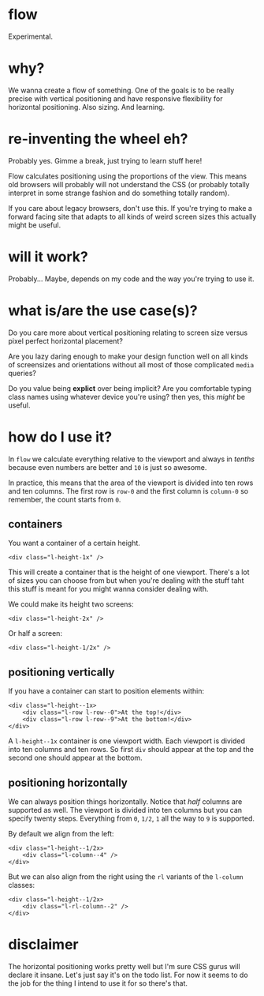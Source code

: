 # flow
Experimental.

# why?
We wanna create a flow of something. One of the goals is to 
be really precise with vertical positioning and have responsive 
flexibility for horizontal positioning. Also sizing. And learning.

# re-inventing the wheel eh?
Probably yes. Gimme a break, just trying to learn stuff here!

Flow calculates positioning using the proportions of the view. This 
means old browsers will probably will not understand the CSS (or probably 
totally interpret in some strange fashion and do something totally
random).

If you care about legacy browsers, don't use this. If you're trying to 
make a forward facing site that adapts to all kinds of weird screen
sizes this actually might be useful.

# will it work?
Probably... Maybe, depends on my code and the way you're trying to use it.

# what is/are the use case(s)?
Do you care more about vertical positioning relating to screen size 
versus pixel perfect horizontal placement? 

Are you <rem>lazy</reM> daring enough to make your design function 
well on all kinds of screensizes and orientations without 
<rem>all</rem> most of those complicated `media` queries? 

Do you value being **explict** over being implicit? Are you comfortable
typing class names using whatever device you're using? then yes,
this *might* be useful.

# how do I use it?
In `flow` we calculate everything relative to the viewport and always 
in *tenths* because even numbers are better and `10` is just so awesome.

In practice, this means that the area of the viewport is divided into
ten rows and ten columns. The first row is `row-0` and the first column is
`column-0` so remember, the count starts from `0`.

## containers
You want a container of a certain height.
```
<div class="l-height-1x" />
```

This will create a container that is the height of one viewport. There's 
a lot of sizes you can choose from but when you're dealing with the stuff
taht this stuff is meant for you might wanna consider dealing with.

We could make its height two screens:
```
<div class="l-height-2x" />
```

Or half a screen:
```
<div class="l-height-1/2x" />
```

## positioning vertically
If you have a container can start to position elements within:
```
<div class="l-height--1x>
    <div class="l-row l-row--0">At the top!</div>
    <div class="l-row l-row--9">At the bottom!</div>
</div>
```

A `l-height--1x` container is one viewport width. Each viewport
is divided into ten columns and ten rows. So first `div` should
appear at the top and the second one should appear at the bottom.

## positioning horizontally
We can always position things horizontally. Notice that *half* columns
are supported as well. The viewport is divided into ten columns but you 
can specify twenty steps. Everything from `0`, `1/2`, `1` all the way
to `9` is supported. 

By default we align from the left:
```
<div class="l-height--1/2x>
    <div class="l-column--4" />
</div>
```

But we can also align from the right using the `rl` variants of the `l-column`
classes:
```
<div class="l-height--1/2x>
    <div class="l-rl-column--2" />
</div>
```

# disclaimer
The horizontal positioning works pretty well but I'm sure CSS gurus
will declare it insane. Let's just say it's on the todo list. For now
it seems to do the job for the thing I intend to use it for so there's
that.